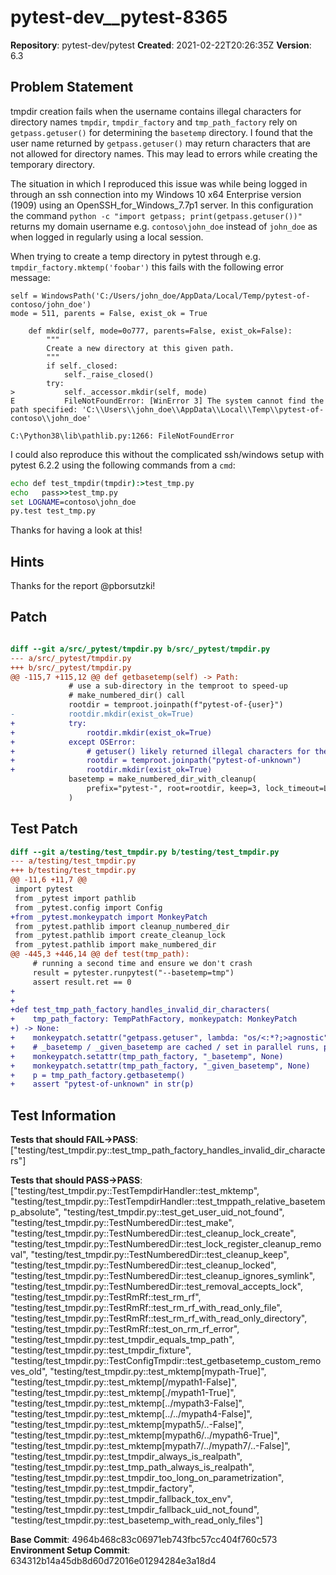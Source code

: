 # pytest-dev__pytest-8365

**Repository**: pytest-dev/pytest
**Created**: 2021-02-22T20:26:35Z
**Version**: 6.3

## Problem Statement

tmpdir creation fails when the username contains illegal characters for directory names
`tmpdir`, `tmpdir_factory` and `tmp_path_factory` rely on `getpass.getuser()` for determining the `basetemp` directory. I found that the user name returned by `getpass.getuser()` may return characters that are not allowed for directory names. This may lead to errors while creating the temporary directory.

The situation in which I reproduced this issue was while being logged in through an ssh connection into my Windows 10 x64 Enterprise version (1909) using an OpenSSH_for_Windows_7.7p1 server. In this configuration the command `python -c "import getpass; print(getpass.getuser())"` returns my domain username e.g. `contoso\john_doe` instead of `john_doe` as when logged in regularly using a local session.

When trying to create a temp directory in pytest through e.g. `tmpdir_factory.mktemp('foobar')` this fails with the following error message:
```
self = WindowsPath('C:/Users/john_doe/AppData/Local/Temp/pytest-of-contoso/john_doe')
mode = 511, parents = False, exist_ok = True

    def mkdir(self, mode=0o777, parents=False, exist_ok=False):
        """
        Create a new directory at this given path.
        """
        if self._closed:
            self._raise_closed()
        try:
>           self._accessor.mkdir(self, mode)
E           FileNotFoundError: [WinError 3] The system cannot find the path specified: 'C:\\Users\\john_doe\\AppData\\Local\\Temp\\pytest-of-contoso\\john_doe'

C:\Python38\lib\pathlib.py:1266: FileNotFoundError
```

I could also reproduce this without the complicated ssh/windows setup with pytest 6.2.2 using the following commands from a `cmd`:
```bat
echo def test_tmpdir(tmpdir):>test_tmp.py
echo   pass>>test_tmp.py
set LOGNAME=contoso\john_doe
py.test test_tmp.py
```

Thanks for having a look at this!


## Hints

Thanks for the report @pborsutzki!

## Patch

```diff

diff --git a/src/_pytest/tmpdir.py b/src/_pytest/tmpdir.py
--- a/src/_pytest/tmpdir.py
+++ b/src/_pytest/tmpdir.py
@@ -115,7 +115,12 @@ def getbasetemp(self) -> Path:
             # use a sub-directory in the temproot to speed-up
             # make_numbered_dir() call
             rootdir = temproot.joinpath(f"pytest-of-{user}")
-            rootdir.mkdir(exist_ok=True)
+            try:
+                rootdir.mkdir(exist_ok=True)
+            except OSError:
+                # getuser() likely returned illegal characters for the platform, use unknown back off mechanism
+                rootdir = temproot.joinpath("pytest-of-unknown")
+                rootdir.mkdir(exist_ok=True)
             basetemp = make_numbered_dir_with_cleanup(
                 prefix="pytest-", root=rootdir, keep=3, lock_timeout=LOCK_TIMEOUT
             )


```

## Test Patch

```diff
diff --git a/testing/test_tmpdir.py b/testing/test_tmpdir.py
--- a/testing/test_tmpdir.py
+++ b/testing/test_tmpdir.py
@@ -11,6 +11,7 @@
 import pytest
 from _pytest import pathlib
 from _pytest.config import Config
+from _pytest.monkeypatch import MonkeyPatch
 from _pytest.pathlib import cleanup_numbered_dir
 from _pytest.pathlib import create_cleanup_lock
 from _pytest.pathlib import make_numbered_dir
@@ -445,3 +446,14 @@ def test(tmp_path):
     # running a second time and ensure we don't crash
     result = pytester.runpytest("--basetemp=tmp")
     assert result.ret == 0
+
+
+def test_tmp_path_factory_handles_invalid_dir_characters(
+    tmp_path_factory: TempPathFactory, monkeypatch: MonkeyPatch
+) -> None:
+    monkeypatch.setattr("getpass.getuser", lambda: "os/<:*?;>agnostic")
+    # _basetemp / _given_basetemp are cached / set in parallel runs, patch them
+    monkeypatch.setattr(tmp_path_factory, "_basetemp", None)
+    monkeypatch.setattr(tmp_path_factory, "_given_basetemp", None)
+    p = tmp_path_factory.getbasetemp()
+    assert "pytest-of-unknown" in str(p)

```

## Test Information

**Tests that should FAIL→PASS**: ["testing/test_tmpdir.py::test_tmp_path_factory_handles_invalid_dir_characters"]

**Tests that should PASS→PASS**: ["testing/test_tmpdir.py::TestTempdirHandler::test_mktemp", "testing/test_tmpdir.py::TestTempdirHandler::test_tmppath_relative_basetemp_absolute", "testing/test_tmpdir.py::test_get_user_uid_not_found", "testing/test_tmpdir.py::TestNumberedDir::test_make", "testing/test_tmpdir.py::TestNumberedDir::test_cleanup_lock_create", "testing/test_tmpdir.py::TestNumberedDir::test_lock_register_cleanup_removal", "testing/test_tmpdir.py::TestNumberedDir::test_cleanup_keep", "testing/test_tmpdir.py::TestNumberedDir::test_cleanup_locked", "testing/test_tmpdir.py::TestNumberedDir::test_cleanup_ignores_symlink", "testing/test_tmpdir.py::TestNumberedDir::test_removal_accepts_lock", "testing/test_tmpdir.py::TestRmRf::test_rm_rf", "testing/test_tmpdir.py::TestRmRf::test_rm_rf_with_read_only_file", "testing/test_tmpdir.py::TestRmRf::test_rm_rf_with_read_only_directory", "testing/test_tmpdir.py::TestRmRf::test_on_rm_rf_error", "testing/test_tmpdir.py::test_tmpdir_equals_tmp_path", "testing/test_tmpdir.py::test_tmpdir_fixture", "testing/test_tmpdir.py::TestConfigTmpdir::test_getbasetemp_custom_removes_old", "testing/test_tmpdir.py::test_mktemp[mypath-True]", "testing/test_tmpdir.py::test_mktemp[/mypath1-False]", "testing/test_tmpdir.py::test_mktemp[./mypath1-True]", "testing/test_tmpdir.py::test_mktemp[../mypath3-False]", "testing/test_tmpdir.py::test_mktemp[../../mypath4-False]", "testing/test_tmpdir.py::test_mktemp[mypath5/..-False]", "testing/test_tmpdir.py::test_mktemp[mypath6/../mypath6-True]", "testing/test_tmpdir.py::test_mktemp[mypath7/../mypath7/..-False]", "testing/test_tmpdir.py::test_tmpdir_always_is_realpath", "testing/test_tmpdir.py::test_tmp_path_always_is_realpath", "testing/test_tmpdir.py::test_tmpdir_too_long_on_parametrization", "testing/test_tmpdir.py::test_tmpdir_factory", "testing/test_tmpdir.py::test_tmpdir_fallback_tox_env", "testing/test_tmpdir.py::test_tmpdir_fallback_uid_not_found", "testing/test_tmpdir.py::test_basetemp_with_read_only_files"]

**Base Commit**: 4964b468c83c06971eb743fbc57cc404f760c573
**Environment Setup Commit**: 634312b14a45db8d60d72016e01294284e3a18d4
